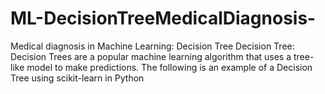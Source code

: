 # ML-DecisionTreeMedicalDiagnosis-
Medical diagnosis in Machine Learning: Decision Tree
Decision Tree: Decision Trees are a popular machine learning algorithm that uses a tree-like model to make predictions. The following is an example of a Decision Tree using scikit-learn in Python
